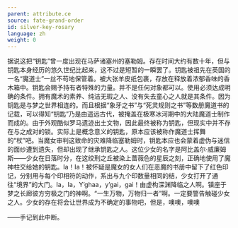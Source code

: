 ```yaml
---
parent: attribute.ce
source: fate-grand-order
id: silver-key-rosary
language: zh
weight: 0
---
```


据说这把“钥匙”曾一度出现在马萨诸塞州的塞勒姆。存在时间大约有数十年，但与钥匙本身经历的悠久世纪比起来，这不过是短暂的一瞬罢了。钥匙被祖先在英国的一名“魔道士”一丝不苟地保管着。被大张羊皮纸包裹，存放在释放着浓郁香味的香木箱中。钥匙会赐予持有者特殊的力量。并不是任何对象都可以。使用必须达成明确的条件。拥有魔术的素养、纯洁无瑕之人、没有失去童心之人就是其条件。因为钥匙是与梦之世界相连的。而且根据“象牙之书”与“死灵规则之书”等数册魔道书的记载，可以得知“钥匙”乃是由遥远古代，被掩盖在极寒冰河期中的大陆魔道士制作而成的。由于外观酷似罗马遗迹出土文物，因此最终被称为钥匙，但现实中并不存在与之成对的锁。实际上是概念意义的钥匙，原本应该被称作魔道士挥舞的“杖”吧。当魔女审判这致命的灾难降临塞勒姆时，钥匙本应也会蒙着虚伪与迷信的面纱遭到遗失，但却出现了继承钥匙之人。这位少女的名字是阿比盖尔·威廉姆斯——少女在日落时分，在这绞刑之丘被染上蔷薇色的星辰之刻，正确地使用了魔神柱交给她的钥匙。Ia！Ia！被怀疑是魔女的女人们在恶魔的书册中留下了红色印记，分别用与每个印相符的动作，系出与九个印数量相同的结，少女打开了通往“境界”的大门。Ia，Ia，Y’ghaa，y’gai，gai！由虚构深渊降临之人啊。镇座于梦之长廊彼方穷极之门的神啊。“一生万物，万物归一者”啊。一定要警告触碰少女之人。少女的存在将会让世界成为不确定的事物吧，但是，噢噢，噢噢

——手记到此中断。
